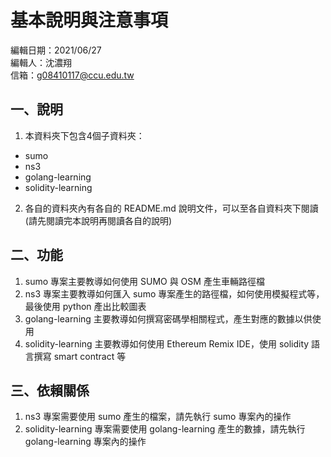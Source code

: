 # 基本說明與注意事項

編輯日期：2021/06/27  
編輯人：沈濃翔  
信箱：g08410117@ccu.edu.tw  

## 一、說明

1. 本資料夾下包含4個子資料夾：
- sumo  
- ns3  
- golang-learning  
- solidity-learning  

2. 各自的資料夾內有各自的 README.md 說明文件，可以至各自資料夾下閱讀 (請先閱讀完本說明再閱讀各自的說明)

## 二、功能

1. sumo 專案主要教導如何使用 SUMO 與 OSM 產生車輛路徑檔  
2. ns3 專案主要教導如何匯入 sumo 專案產生的路徑檔，如何使用模擬程式等，最後使用 python 產出比較圖表  
3. golang-learning 主要教導如何撰寫密碼學相關程式，產生對應的數據以供使用  
4. solidity-learning 主要教導如何使用 Ethereum Remix IDE，使用 solidity 語言撰寫 smart contract 等  

## 三、依賴關係

1. ns3 專案需要使用 sumo 產生的檔案，請先執行 sumo 專案內的操作  
2. solidity-learning 專案需要使用 golang-learning 產生的數據，請先執行 golang-learning 專案內的操作  